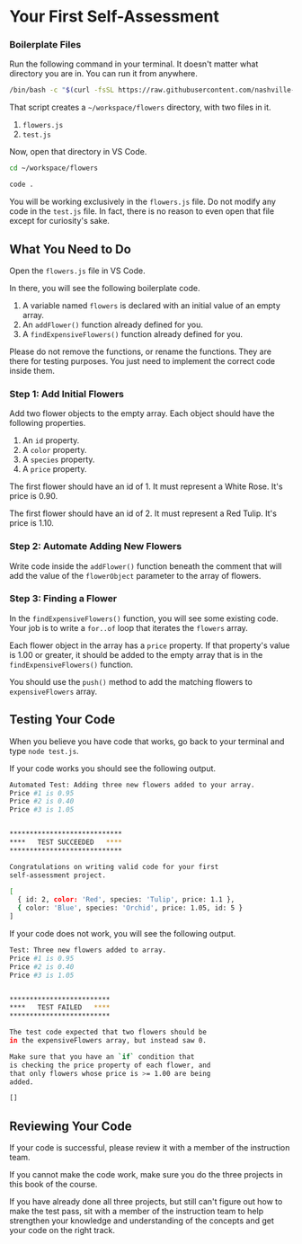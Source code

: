 # Your First Self-Assessment

### Boilerplate Files

Run the following command in your terminal. It doesn't matter what directory you are in. You can run it from anywhere.

```sh
/bin/bash -c "$(curl -fsSL https://raw.githubusercontent.com/nashville-software-school/client-side-mastery/master/book-2-leonids-toys/scripts/flower-assessment.sh)"
```

That script creates a `~/workspace/flowers` directory, with two files in it.

1. `flowers.js`
1. `test.js`

Now, open that directory in VS Code.

```sh
cd ~/workspace/flowers

code .
```

You will be working exclusively in the `flowers.js` file. Do not modify any code in the `test.js` file. In fact, there is no reason to even open that file except for curiosity's sake.

## What You Need to Do

Open the `flowers.js` file in VS Code.

In there, you will see the following boilerplate code.

1. A variable named `flowers` is declared with an initial value of an empty array.
1. An `addFlower()` function already defined for you.
1. A `findExpensiveFlowers()` function already defined for you.

Please do not remove the functions, or rename the functions. They are there for testing purposes. You just need to implement the correct code inside them.

### Step 1: Add Initial Flowers

Add two flower objects to the empty array. Each object should have the following properties.

1. An `id` property.
1. A `color` property.
1. A `species` property.
1. A `price` property.

The first flower should have an id of 1. It must represent a White Rose. It's price is 0.90.

The first flower should have an id of 2. It must represent a Red Tulip. It's price is 1.10.

### Step 2: Automate Adding New Flowers

Write code inside the `addFlower()` function beneath the comment that will add the value of the `flowerObject` parameter to the array of flowers.

### Step 3: Finding a Flower

In the `findExpensiveFlowers()` function, you will see some existing code. Your job is to write a `for..of` loop that iterates the `flowers` array.

Each flower object in the array has a `price` property. If that property's value is 1.00 or greater, it should be added to the empty array that is in the `findExpensiveFlowers()` function.

You should use the `push()` method to add the matching flowers to `expensiveFlowers` array.

## Testing Your Code

When you believe you have code that works, go back to your terminal and type `node test.js`.

If your code works you should see the following output.

```sh
Automated Test: Adding three new flowers added to your array.
Price #1 is 0.95
Price #2 is 0.40
Price #3 is 1.05


****************************
****   TEST SUCCEEDED   ****
****************************

Congratulations on writing valid code for your first
self-assessment project.

[
  { id: 2, color: 'Red', species: 'Tulip', price: 1.1 },
  { color: 'Blue', species: 'Orchid', price: 1.05, id: 5 }
]
```

If your code does not work, you will see the following output.

```sh
Test: Three new flowers added to array.
Price #1 is 0.95
Price #2 is 0.40
Price #3 is 1.05


*************************
****   TEST FAILED   ****
*************************

The test code expected that two flowers should be
in the expensiveFlowers array, but instead saw 0.

Make sure that you have an `if` condition that
is checking the price property of each flower, and
that only flowers whose price is >= 1.00 are being
added.

[]
```

## Reviewing Your Code

If your code is successful, please review it with a member of the instruction team.

If you cannot make the code work, make sure you do the three projects in this book of the course.

If you have already done all three projects, but still can't figure out how to make the test pass, sit with a member of the instruction team to help strengthen your knowledge and understanding of the concepts and get your code on the right track.

